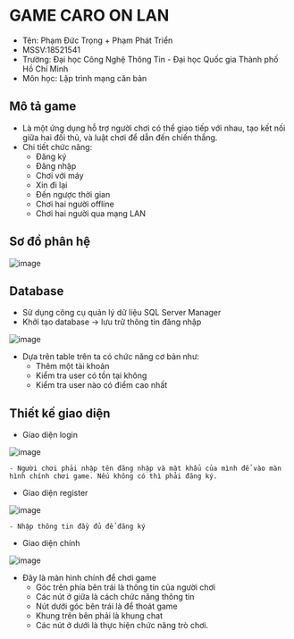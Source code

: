 # GAME CARO ON LAN
- Tên: Phạm Đức Trọng + Phạm Phát Triển
- MSSV:18521541
- Trường: Đại học Công Nghệ Thông Tin - Đại học Quốc gia Thành phố Hồ Chí Minh
- Môn học: Lập trình mạng căn bản

## Mô tả game
- Là một ứng dụng hỗ trợ người chơi có thể giao tiếp với nhau, tạo kết nối giữa hai đối thủ, và luật chơi để dẫn đến chiến thắng.
- Chi tiết chức năng:
	- Đăng ký
	- Đăng nhập
	- Chơi với máy
	- Xin đi lại
	- Đến ngược thời gian
	- Chơi hai người offline
	- Chơi hai người qua mạng LAN
## Sơ đồ phân hệ

![image](https://user-images.githubusercontent.com/59040797/93621606-02168700-fa06-11ea-809d-1af8b56f0d68.png)

## Database
- Sử dụng công cụ quản lý dữ liệu SQL Server Manager
- Khởi tạo database -> lưu trữ thông tin đăng nhập

![image](https://user-images.githubusercontent.com/59040797/93624145-1492bf80-fa0a-11ea-9dca-602e470df712.png)

- Dựa trên table trên ta có chức năng cơ bản như:
	- Thêm một tài khoản
	- Kiểm tra user có tồn tại không
	- Kiểm tra user nào có điểm cao nhất


## Thiết kế giao diện
- Giao diện login

![image](https://user-images.githubusercontent.com/59040797/93620619-7c460c00-fa04-11ea-9587-3d811649ddc6.png)

 	- Người chơi phải nhập tên đăng nhập và mật khẩu của mình để vào màn hình chính chơi game. Nếu không có thì phải đăng ký.
- Giao diện register

![image](https://user-images.githubusercontent.com/59040797/93620978-0ee6ab00-fa05-11ea-8d06-3ff32e435c5f.png)

	- Nhập thông tin đầy đủ để đăng ký 

- Giao diện chính

![image](https://user-images.githubusercontent.com/59040797/93621718-2e320800-fa06-11ea-9198-eb71f9d2018a.png)

- Đây là màn hình chính để chơi game
	- Góc trên phía bên trái là thông tin của người chơi
	- Các nút ở giữa là cách chức năng thông tin
	- Nút dưới góc bên trái là để thoát game
	- Khung trên bên phải là khung chat
	- Các nút ở dưới là thực hiện chức năng trò chơi.

